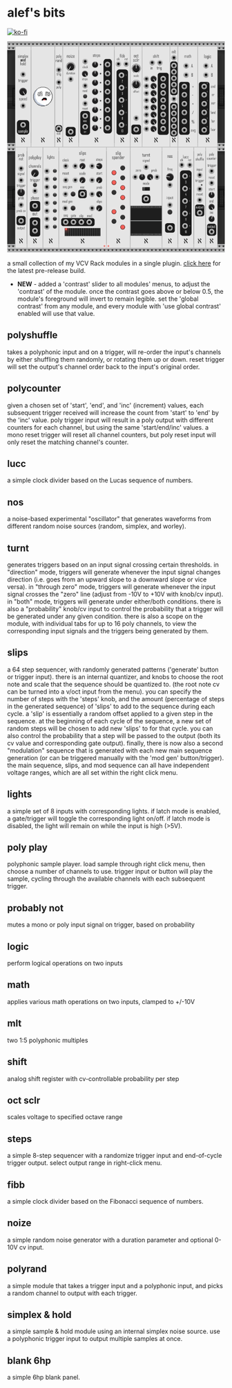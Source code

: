 # alef's bits

[![ko-fi](https://ko-fi.com/img/githubbutton_sm.svg)](https://ko-fi.com/E1E11F8P04)

![screenshot](/plugin-screenshot.png "plugin screenshot")

a small collection of my VCV Rack modules in a single plugin. [click here](https://github.com/alefnull/alefsbits/releases) for the latest pre-release build.

- **NEW** - added a 'contrast' slider to all modules' menus, to adjust the 'contrast' of the module. once the contrast goes above or below 0.5, the module's foreground will invert to remain legible. set the 'global contrast' from any module, and every module with 'use global contrast' enabled will use that value.

## polyshuffle

takes a polyphonic input and on a trigger, will re-order the input's channels by either shuffling them randomly, or rotating them up or down. reset trigger will set the output's channel order back to the input's original order.

## polycounter

given a chosen set of 'start', 'end', and 'inc' (increment) values, each subsequent trigger received will increase the count from 'start' to 'end' by the 'inc' value. poly trigger input will result in a poly output with different counters for each channel, but using the same 'start/end/inc' values. a mono reset trigger will reset all channel counters, but poly reset input will only reset the matching channel's counter.

## lucc

a simple clock divider based on the Lucas sequence of numbers.

## nos

a noise-based experimental "oscillator" that generates waveforms from different random noise sources (random, simplex, and worley).

## turnt

generates triggers based on an input signal crossing certain thresholds. in "direction" mode, triggers will generate whenever the input signal changes direction (i.e. goes from an upward slope to a downward slope or vice versa). in "through zero" mode, triggers will generate whenever the input signal crosses the "zero" line (adjust from -10V to +10V with knob/cv input). in "both" mode, triggers will generate under either/both conditions. there is also a "probability" knob/cv input to control the probability that a trigger will be generated under any given condition. there is also a scope on the module, with individual tabs for up to 16 poly channels, to view the corresponding input signals and the triggers being generated by them.

## slips

a 64 step sequencer, with randomly generated patterns ('generate' button or trigger input). there is an internal quantizer, and knobs to choose the root note and scale that the sequence should be quantized to. (the root note cv can be turned into a v/oct input from the menu). you can specify the number of steps with the 'steps' knob, and the amount (percentage of steps in the generated sequence) of 'slips' to add to the sequence during each cycle. a 'slip' is essentially a random offset applied to a given step in the sequence. at the beginning of each cycle of the sequence, a new set of random steps will be chosen to add new 'slips' to for that cycle. you can also control the probability that a step will be passed to the output (both its cv value and corresponding gate output). finally, there is now also a second "modulation" sequence that is generated with each new main sequence generation (or can be triggered manually with the 'mod gen' button/trigger). the main sequence, slips, and mod sequence can all have independent voltage ranges, which are all set within the right click menu.

## lights

a simple set of 8 inputs with corresponding lights. if latch mode is enabled, a gate/trigger will toggle the corresponding light on/off. if latch mode is disabled, the light will remain on while the input is high (>5V).

## poly play

polyphonic sample player. load sample through right click menu, then choose a number of channels to use. trigger input or button will play the sample, cycling through the available channels with each subsequent trigger.

## probably not

mutes a mono or poly input signal on trigger, based on probability

## logic

perform logical operations on two inputs

## math

applies various math operations on two inputs, clamped to +/-10V

## mlt

two 1:5 polyphonic multiples

## shift

analog shift register with cv-controllable probability per step

## oct sclr

scales voltage to specified octave range

## steps

a simple 8-step sequencer with a randomize trigger input and end-of-cycle trigger output. select output range in right-click menu.

## fibb

a simple clock divider based on the Fibonacci sequence of numbers.

## noize

a simple random noise generator with a duration parameter and optional 0-10V cv input.

## polyrand

a simple module that takes a trigger input and a polyphonic input, and picks a random channel to output with each trigger.

## simplex & hold

a simple sample & hold module using an internal simplex noise source. use a polyphonic trigger input to output multiple samples at once.

## blank 6hp

a simple 6hp blank panel.
